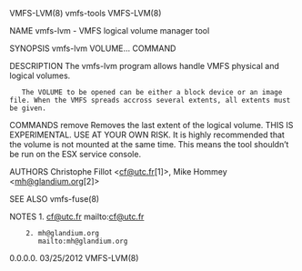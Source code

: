 VMFS-LVM(8)                                                                  vmfs-tools                                                                  VMFS-LVM(8)

NAME
       vmfs-lvm - VMFS logical volume manager tool

SYNOPSIS
       vmfs-lvm VOLUME... COMMAND

DESCRIPTION
       The vmfs-lvm program allows handle VMFS physical and logical volumes.

       The VOLUME to be opened can be either a block device or an image file. When the VMFS spreads accross several extents, all extents must be given.

COMMANDS
       remove
           Removes the last extent of the logical volume. THIS IS EXPERIMENTAL. USE AT YOUR OWN RISK. It is highly recommended that the volume is not mounted at the
           same time. This means the tool shouldn’t be run on the ESX service console.

AUTHORS
       Christophe Fillot <cf@utc.fr[1]>, Mike Hommey <mh@glandium.org[2]>

SEE ALSO
       vmfs-fuse(8)

NOTES
        1. cf@utc.fr
           mailto:cf@utc.fr

        2. mh@glandium.org
           mailto:mh@glandium.org

  0.0.0.0.                                                                   03/25/2012                                                                  VMFS-LVM(8)
